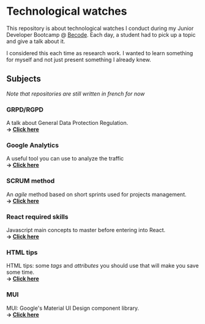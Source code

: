 # Technological watches
This repository is about technological watches I conduct during my Junior Developer Bootcamp @ [Becode](https://github.com/becodeorg). Each day, a student had to pick up a topic and give a talk about it.   

I considered this each time as research work. I wanted to learn something for myself and not just present something I already knew.

## Subjects
*Note that repositories are still written in french for now*

### GRPD/RGPD
A talk about General Data Protection Regulation.   
**&rarr; [Click here](/RGPD)**

### Google Analytics
A useful tool you can use to analyze the traffic   
**&rarr; [Click here](/Google%20Analytics)**

### SCRUM method
An *agile* method based on short sprints used for projects management.   
**&rarr; [Click here](/Scrum%20Method)**

### React required skills
Javascript main concepts to master before entering into React.   
**&rarr; [Click here](/React%20required%20skills)**

### HTML tips
HTML tips: some *tags* and *attributes* you should use that will make you save some time.   
**&rarr; [Click here](https://selim9106.github.io/Technological-watches/HTML%20tips/index.html)**

### MUI
MUI: Google's Material UI Design component library.    
**&rarr; [Click here](/MUI/TT-MUI)**
